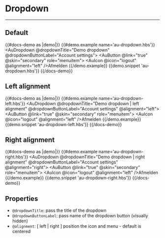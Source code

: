 # Dropdown

---

## Default 

{{#docs-demo as |demo|}}
  {{#demo.example name='au-dropdown.hbs'}}
    <AuDropdown @dropdownTitle="Demo dropdown" @dropdownButtonLabel="Account settings">
      <AuButton @link="true" @skin="secondary" role="menuitem">
        <AuIcon @icon="logout" @alignment="left" />Afmelden
      </AuButton>
    </AuDropdown>
  {{/demo.example}}
  {{demo.snippet 'au-dropdown.hbs'}}
{{/docs-demo}}

## Left alignment 

{{#docs-demo as |demo|}}
  {{#demo.example name='au-dropdown-left.hbs'}}
    <AuDropdown @dropdownTitle="Demo dropdown | left alignment" @dropdownButtonLabel="Account settings" @alignment="left">
      <AuButton @link="true" @skin="secondary" role="menuitem">
        <AuIcon @icon="logout" @alignment="left" />Afmelden
      </AuButton>
    </AuDropdown>
  {{/demo.example}}
  {{demo.snippet 'au-dropdown-left.hbs'}}
{{/docs-demo}}

## Right alignment 

{{#docs-demo as |demo|}}
  {{#demo.example name='au-dropdown-right.hbs'}}
    <AuDropdown @dropdownTitle="Demo dropdown | right alignment" @dropdownButtonLabel="Account settings" @alignment="right">
      <AuButton @link="true" @skin="secondary" role="menuitem">
        <AuIcon @icon="logout" @alignment="left" />Afmelden
      </AuButton>
    </AuDropdown>
  {{/demo.example}}
  {{demo.snippet 'au-dropdown-right.hbs'}}
{{/docs-demo}}



## Properties

- `@dropdownTitle`: pass the title of the dropdown
- `@dropdownButtonLabel`: pass name of the dropdown button (visually hidden)
- `@alignment`: [ left | right ] position the icon and menu  - default is centered
